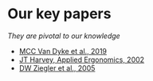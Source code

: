 # Our key papers
*They are pivotal to our knowledge*

- [MCC Van Dyke et al., 2019](https://doi.org/10.1016/j.mib.2019.05.002)
- [JT Harvey, Applied Ergonomics, 2002](https://doi.org/10.1016/S0003-6870(02)00071-6)
- [DW Ziegler et al., 2005](https://doi.org/10.1378/chest.128.4_MeetingAbstracts.194S-a)
